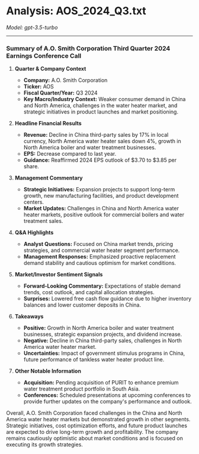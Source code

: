 # Analysis: AOS_2024_Q3.txt

*Model: gpt-3.5-turbo*

---

### Summary of A.O. Smith Corporation Third Quarter 2024 Earnings Conference Call

1. **Quarter & Company Context**
   - **Company:** A.O. Smith Corporation
   - **Ticker:** AOS
   - **Fiscal Quarter/Year:** Q3 2024
   - **Key Macro/Industry Context:** Weaker consumer demand in China and North America, challenges in the water heater market, and strategic initiatives in product launches and market positioning.

2. **Headline Financial Results**
   - **Revenue:** Decline in China third-party sales by 17% in local currency, North America water heater sales down 4%, growth in North America boiler and water treatment businesses.
   - **EPS:** Decrease compared to last year.
   - **Guidance:** Reaffirmed 2024 EPS outlook of $3.70 to $3.85 per share.

3. **Management Commentary**
   - **Strategic Initiatives:** Expansion projects to support long-term growth, new manufacturing facilities, and product development centers.
   - **Market Updates:** Challenges in China and North America water heater markets, positive outlook for commercial boilers and water treatment sales.

4. **Q&A Highlights**
   - **Analyst Questions:** Focused on China market trends, pricing strategies, and commercial water heater segment performance.
   - **Management Responses:** Emphasized proactive replacement demand stability and cautious optimism for market conditions.

5. **Market/Investor Sentiment Signals**
   - **Forward-Looking Commentary:** Expectations of stable demand trends, cost outlook, and capital allocation strategies.
   - **Surprises:** Lowered free cash flow guidance due to higher inventory balances and lower customer deposits in China.

6. **Takeaways**
   - **Positive:** Growth in North America boiler and water treatment businesses, strategic expansion projects, and dividend increase.
   - **Negative:** Decline in China third-party sales, challenges in North America water heater market.
   - **Uncertainties:** Impact of government stimulus programs in China, future performance of tankless water heater product line.

7. **Other Notable Information**
   - **Acquisition:** Pending acquisition of PURIT to enhance premium water treatment product portfolio in South Asia.
   - **Conferences:** Scheduled presentations at upcoming conferences to provide further updates on the company's performance and outlook.

Overall, A.O. Smith Corporation faced challenges in the China and North America water heater markets but demonstrated growth in other segments. Strategic initiatives, cost optimization efforts, and future product launches are expected to drive long-term growth and profitability. The company remains cautiously optimistic about market conditions and is focused on executing its growth strategies.